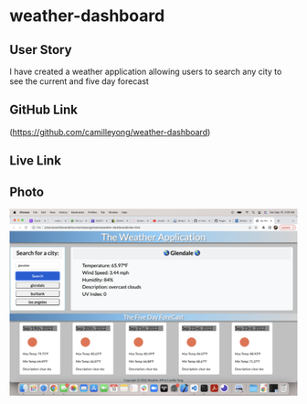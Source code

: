 # weather-dashboard

## User Story
I have created a weather application allowing users to search any city to see the current and five day forecast

## GitHub Link
(https://github.com/camilleyong/weather-dashboard)

## Live Link

## Photo
![Screenshot](/Screen%20Shot%202022-09-18%20at%202.05.08%20AM.png)